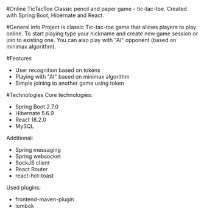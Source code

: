 #Online TicTacToe
Classic pencil and paper game - tic-tac-toe. Created with Spring Boot, Hibernate and React.

#General info
Project is classic Tic-tac-toe game that allows players to play online.
To start playing type your nickname and create new game session or join to existing one. You can also play with "AI" opponent (based on minimax algorithm).

#Features
* User recognition based on tokens
* Playing with "AI" based on minimax algorithm
* Simple joining to another game using token

#Technologies
Core technologies:
* Spring Boot 2.7.0
* Hibernate 5.6.9 
* React 18.2.0
* MySQL

Additional:
* Spring messaging
* Spring websocket
* SockJS client
* React Router
* react-hot-toast

Used plugins:
* frontend-maven-plugin
* lombok